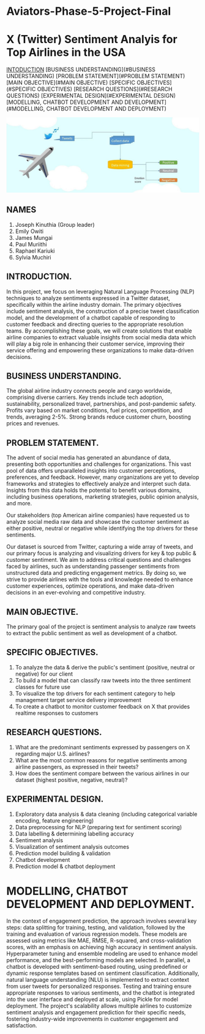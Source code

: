 # Aviators-Phase-5-Project-Final

# X (Twitter) Sentiment Analyis for Top Airlines in the USA
[INTODUCTION](#INTRODUCTION)
[BUSINESS UNDERSTANDING](#BUSINESS UNDERSTANDING)
[PROBLEM STATEMENT](#PROBLEM STATEMENT)
[MAIN OBJECTIVE](#MAIN OBJECTIVE)
[SPECIFIC OBJECTIVES](#SPECIFIC OBJECTIVES)
[RESEARCH QUESTIONS](#RESEARCH QUESTIONS)
[EXPERIMENTAL DESIGN](#EXPERIMENTAL DESIGN)
[MODELLING, CHATBOT DEVELOPMENT AND DEVELOPMENT](#MODELLING, CHATBOT DEVELOPMENT AND DEPLOYMENT)

<img src="Images\1_UbeX1kOVLtCsJTpMUrWQuw.jpg"/>

## NAMES
1. Joseph Kinuthia (Group leader)
2. Emily Owiti
3. James Mungai
4. Paul Muriithi
5. Raphael Kariuki
6. Sylvia Muchiri

## INTRODUCTION.

In this project, we focus on leveraging Natural Language Processing (NLP) techniques to analyze sentiments expressed in a Twitter dataset, specifically within the airline industry domain. The primary objectives include sentiment analysis, the construction of a precise tweet classification model, and the development of a chatbot capable of responding to customer feedback and directing queries to the appropriate resolution teams. By accomplishing these goals, we will create solutions that enable airline companies to extract valuable insights from social media data which will play a big role in enhancing their customer service, improving their service offering and empowering these organizations to make data-driven decisions.

## BUSINESS UNDERSTANDING.

The global airline industry connects people and cargo worldwide, comprising diverse carriers. Key trends include tech adoption, sustainability, personalized travel, partnerships, and post-pandemic safety. Profits vary based on market conditions, fuel prices, competition, and trends, averaging 2-5%. Strong brands reduce customer churn, boosting prices and revenues.

## PROBLEM STATEMENT.

The advent of social media has generated an abundance of data, presenting both opportunities and challenges for organizations. This vast pool of data offers unparalleled insights into customer perceptions, preferences, and feedback. However, many organizations are yet to develop frameworks and strategies to effectively analyze and interpret such data. Insights from this data holds the potential to benefit various domains, including business operations, marketing strategies, public opinion analysis, and more.

Our stakeholders (top American airline companies) have requested us to analyze social media raw data and showcase the customer sentiment as either positive, neutral or negative while identifying the top drivers for these sentiments.

Our dataset is sourced from Twitter, capturing a wide array of tweets, and our primary focus is analyzing and visualizing drivers for key & top public & customer sentiment. We aim to address critical questions and challenges faced by airlines, such as understanding passenger sentiments from unstructured data and predicting engagement metrics. By doing so, we strive to provide airlines with the tools and knowledge needed to enhance customer experiences, optimize operations, and make data-driven decisions in an ever-evolving and competitive industry.

## MAIN OBJECTIVE.
The primary goal of the project is sentiment analysis to analyze raw tweets to extract the public sentiment as well as development of a chatbot.

## SPECIFIC OBJECTIVES.
1. To analyze the data & derive the public's sentiment (positive, neutral or negative) for our client
2. To build a model that can classify raw tweets into the three sentiment classes for future use
3. To visualize the top drivers for each sentiment category to help management target service delivery improvement
4. To create a chatbot to monitor customer feedback on X that provides realtime responses to customers

## RESEARCH QUESTIONS.
1. What are the predominant sentiments expressed by passengers on X regarding major U.S. airlines?
2. What are the most common reasons for negative sentiments among airline passengers, as expressed in their tweets?
3. How does the sentiment compare between the various airlines in our dataset (highest positive, negative, neutral)?

## EXPERIMENTAL DESIGN.
1. Exploratory data analysis & data cleaning (including categorical variable encoding, feature engineering)
2. Data preprocessing for NLP (preparing text for sentiment scoring)
3. Data labelling & determining labelling accuracy
3. Sentiment analysis
4. Visualization of sentiment analysis outcomes
5. Prediction model building & validation
6. Chatbot development
7. Prediction model & chatbot deployment

# MODELLING, CHATBOT DEVELOPMENT AND DEPLOYMENT.

In the context of engagement prediction, the approach involves several key steps: data splitting for training, testing, and validation, followed by the training and evaluation of various regression models. These models are assessed using metrics like MAE, RMSE, R-squared, and cross-validation scores, with an emphasis on achieving high accuracy in sentiment analysis. Hyperparameter tuning and ensemble modeling are used to enhance model performance, and the best-performing models are selected. In parallel, a chatbot is developed with sentiment-based routing, using predefined or dynamic response templates based on sentiment classification. Additionally, natural language understanding (NLU) is implemented to extract context from user tweets for personalized responses. Testing and training ensure appropriate responses to various sentiments, and the chatbot is integrated into the user interface and deployed at scale, using Pickle for model deployment. The project's scalability allows multiple airlines to customize sentiment analysis and engagement prediction for their specific needs, fostering industry-wide improvements in customer engagement and satisfaction.


